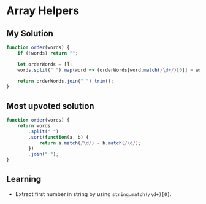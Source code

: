 # Array Helpers

## My Solution

```javascript
function order(words) {
    if (!words) return "";

    let orderWords = [];
    words.split(" ").map(word => (orderWords[word.match(/\d+/)[0]] = word));

    return orderWords.join(" ").trim();
}
```

## Most upvoted solution

```javascript
function order(words) {
    return words
        .split(" ")
        .sort(function(a, b) {
            return a.match(/\d/) - b.match(/\d/);
        })
        .join(" ");
}
```

## Learning

* Extract first number in string by using `string.match(/\d+)[0]`.
